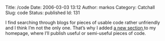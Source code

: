 Title: /code
Date: 2006-03-03 13:12
Author: markos
Category: Catchall
Slug: code
Status: published
Id: 131

<div>
 <p>
  I find searching through blogs for pieces of usable code rather unfriendly and I think I’m not the only one. That’s why I added
  <a href="http://markos.gaivo.net/code/">
   a new section
  </a>
  to my homepage, where I’ll publish useful or semi-useful pieces of code.
 </p>
</div>

